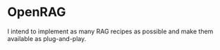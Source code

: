 # OpenRAG
I intend to implement as many RAG recipes as possible and make them available as plug-and-play.
